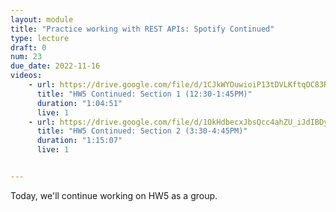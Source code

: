 ```yaml
---
layout: module
title: "Practice working with REST APIs: Spotify Continued"
type: lecture
draft: 0
num: 23
due_date: 2022-11-16
videos:
    - url: https://drive.google.com/file/d/1CJkWYOuwioiP13tDVLKftqOC83REI3ND/view?usp=sharing
      title: "HW5 Continued: Section 1 (12:30-1:45PM)"
      duration: "1:04:51"
      live: 1
    - url: https://drive.google.com/file/d/1OkHdbecxJbsQcc4ahZU_iJdIBDytzl2p/view?usp=sharing
      title: "HW5 Continued: Section 2 (3:30-4:45PM)"
      duration: "1:15:07"
      live: 1


---
```


Today, we'll continue working on HW5 as a group.